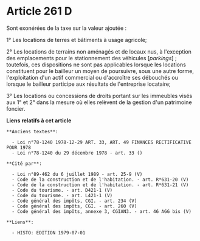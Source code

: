 # Article 261 D

Sont exonérées de la taxe sur la valeur ajoutée :

1° Les locations de terres et bâtiments à usage agricole;

2° Les locations de terrains non aménagés et de locaux nus, à l'exception des emplacements pour le stationnement des
véhicules [*parkings*] ; toutefois, ces dispositions ne sont pas applicables lorsque les locations constituent pour le
bailleur un moyen de poursuivre, sous une autre forme, l'exploitation d'un actif commercial ou d'accroître ses débouchés ou
lorsque le bailleur participe aux résultats de l'entreprise locataire;

3° Les locations ou concessions de droits portant sur les immeubles visés aux 1° et 2° dans la mesure où elles relèvent de la
gestion d'un patrimoine foncier.

**Liens relatifs à cet article**

	**Anciens textes**:

	  - Loi n°78-1240 1978-12-29 ART. 33, ART. 49 FINANCES RECTIFICATIVE POUR 1978
	  - Loi n°78-1240 du 29 décembre 1978 - art. 33 ()

	**Cité par**:

	  - Loi n°89-462 du 6 juillet 1989 - art. 25-9 (V)
	  - Code de la construction et de l'habitation. - art. R*631-20 (V)
	  - Code de la construction et de l'habitation. - art. R*631-21 (V)
	  - Code du tourisme. - art. D421-1 (V)
	  - Code du tourisme. - art. L421-1 (V)
	  - Code général des impôts, CGI. - art. 234 (V)
	  - Code général des impôts, CGI. - art. 260 (V)
	  - Code général des impôts, annexe 3, CGIAN3. - art. 46 AGG bis (V)

	**Liens**:

	  - HISTO: EDITION 1979-07-01
